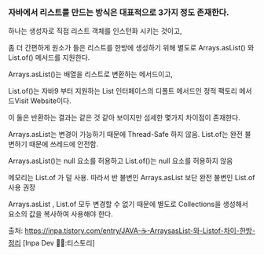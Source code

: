 ### 자바에서 리스트를 만드는 방식은 대표적으로 3가지 정도 존재한다.

하나는 생성자로 직접 리스트 객체를 인스턴화 시키는 것이고, 

좀 더 간편하게 원소가 들은 리스트를 한방에 생성하기 위해 별도로 Arrays.asList() 와 List.of() 메서드를 지원한다.

Arrays.asList()는 배열을 리스트로 변환하는 메서드이고, 

List.of()는 자바9 부터 지원하는 List 인터페이스의 디폴트 메서드인 정적 팩토리 메서드Visit Website이다. 

이 둘은 반환하는 결과는 같은 것 같아 보이지만 섬세한 몇가지 차이점이 존재한다.

Arrays.asList는 변경이 가능하기 때문에 Thread-Safe 하지 않음. List.of는 완전 불변하기 때문에 쓰레드에 안전함.

Arrays.asList()는 null 요소를 허용하고 List.of()는 null 요소를 허용하지 않음

메모리는 List.of 가 덜 사용. 따라서 반 불변인 Arrays.asList 보단 완전 불변인 List.of 사용 권장

Arrays.asList , List.of 모두 변경할 수 없기 때문에 별도로 Collections을 생성해서 요소의 값을 복사하여 사용해야 한다.

출처: https://inpa.tistory.com/entry/JAVA-☕-ArraysasList-와-Listof-차이-한방-정리 [Inpa Dev 👨‍💻:티스토리]
